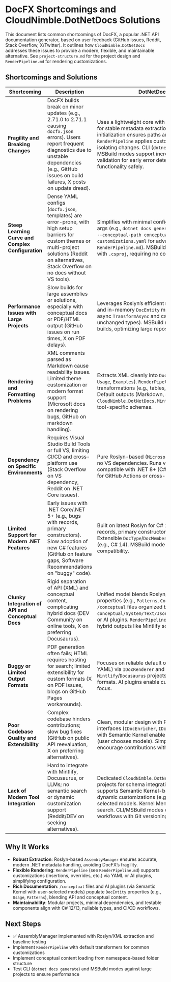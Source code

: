 # DocFX Shortcomings and CloudNimble.DotNetDocs Solutions

This document lists common shortcomings of DocFX, a popular .NET API documentation generator, based on user feedback (GitHub issues, Reddit, Stack Overflow, X/Twitter). It outlines how `CloudNimble.DotNetDocs` addresses these issues to provide a modern, flexible, and maintainable alternative. See `project-structure.md` for the project design and `RenderPipeline.md` for rendering customizations.

## Shortcomings and Solutions

| Shortcoming | Description | DotNetDocs Solution |
|-------------|-------------|---------------------|
| **Fragility and Breaking Changes** | DocFX builds break on minor updates (e.g., 2.71.0 to 2.71.1 causing `docfx.json` errors). Users report frequent diagnostics due to unstable dependencies (e.g., GitHub issues on build failures, X posts on update dread). | Uses a lightweight core with Roslyn (`AssemblyManager`) for stable metadata extraction. Constructor-based initialization ensures paths are validated early. The `RenderPipeline` applies customizations post-extraction, isolating changes. CLI (`dotnet docs generate`) and MSBuild modes support incremental builds and validation for early error detection. AI plugins extend functionality safely. |
| **Steep Learning Curve and Complex Configuration** | Dense YAML configs (`docfx.json`, templates) are error-prone, with high setup barriers for custom themes or multi-project solutions (Reddit on alternatives, Stack Overflow on no docs without VS tools). | Simplifies with minimal configuration. CLI uses intuitive args (e.g., `dotnet docs generate --assembly MyLib.dll --conceptual-path conceptual/`). Optional `customizations.yaml` for advanced needs (see `RenderPipeline.md`). MSBuild task integrates natively with `.csproj`, requiring no complex setup. |
| **Performance Issues with Large Projects** | Slow builds for large assemblies or solutions, especially with conceptual docs or PDF/HTML output (GitHub issues on run times, X on PDF delays). | Leverages Roslyn’s efficient `MetadataReference` loading and in-memory `DocEntity` model. `RenderPipeline` uses async `TransformAsync` and caching (e.g., skip unchanged types). MSBuild mode supports incremental builds, optimizing large repos. |
| **Rendering and Formatting Problems** | XML comments parsed as Markdown cause readability issues. Limited theme customization or modern format support (Microsoft docs on rendering bugs, GitHub on markdown handling). | Extracts XML cleanly into `DocEntity` properties (e.g., `Usage`, `Examples`). `RenderPipeline` applies transformations (e.g., tables, syntax highlighting). Default outputs (Markdown, JSON, YAML) are robust; `CloudNimble.DotNetDocs.Mintlify`/`Docusaurus` handle tool-specific schemas. |
| **Dependency on Specific Environments** | Requires Visual Studio Build Tools or full VS, limiting CI/CD and cross-platform use (Stack Overflow on VS dependency, Reddit on .NET Core issues). | Pure Roslyn-based (`Microsoft.CodeAnalysis.CSharp`), no VS dependencies. Runs via CLI or MSBuild task, compatible with .NET 8+ (C# 12/13). Minimal footprint for GitHub Actions or cross-platform CI. |
| **Limited Support for Modern .NET Features** | Early issues with .NET Core/.NET 5+ (e.g., bugs with records, primary constructors). Slow adoption of new C# features (GitHub on feature gaps, Software Recommendations on "buggy" code). | Built on latest Roslyn for C# 12/13 support (e.g., records, primary constructors via `ITypeSymbol`). Extensible `DocType`/`DocMember` model for future features (e.g., C# 14). MSBuild mode ensures modern build compatibility. |
| **Clunky Integration of API and Conceptual Docs** | Rigid separation of API (XML) and conceptual content, complicating hybrid docs (DEV Community on online tools, X on preferring Docusaurus). | Unified model blends Roslyn/XML with `DocEntity` properties (e.g., `Patterns`, `Considerations`) from `/conceptual` files organized by namespace (e.g., `conceptual/System/Text/Json/JsonSerializer/usage.md`) or AI plugins. `RenderPipeline` integrates seamlessly for hybrid outputs like Mintlify schemas. |
| **Buggy or Limited Output Formats** | PDF generation often fails; HTML requires hosting for search; limited extensibility for custom formats (X on PDF issues, blogs on GitHub Pages workarounds). | Focuses on reliable default outputs (Markdown, JSON, YAML) via `IDocRenderer` and `RenderPipeline`. `Mintlify`/`Docusaurus` projects support web-friendly formats. AI plugins enable custom formats without PDF focus. |
| **Poor Codebase Quality and Extensibility** | Complex codebase hinders contributions; slow bug fixes (GitHub on public API reevaluation, X on preferring alternatives). | Clean, modular design with POCOs (`DocEntity`) and interfaces (`IDocEnricher`, `IDocTransformer`). AI plugins with Semantic Kernel enable flexible LLM integrations (user chooses models). Simple Roslyn wrappers encourage contributions without legacy bloat. |
| **Lack of Modern Tool Integration** | Hard to integrate with Mintlify, Docusaurus, or LLMs; no semantic search or dynamic customization support (Reddit/DEV on seeking alternatives). | Dedicated `CloudNimble.DotNetDocs.Mintlify`/`Docusaurus` projects for schema integration. `RenderPipeline` supports Semantic Kernel-based AI plugins for dynamic customizations (e.g., `Examples`) with user-selected models. Kernel Memory enables semantic search. CLI/MSBuild modes enable CI-friendly workflows with Git versioning. |

## Why It Works
- **Robust Extraction**: Roslyn-based `AssemblyManager` ensures accurate, modern .NET metadata handling, avoiding DocFX’s fragility.
- **Flexible Rendering**: `RenderPipeline` (see `RenderPipeline.md`) supports customizations (insertions, overrides, etc.) via YAML or AI plugins, simplifying configuration.
- **Rich Documentation**: `/conceptual` files and AI plugins (via Semantic Kernel with user-selected models) populate `DocEntity` properties (e.g., `Usage`, `Patterns`), blending API and conceptual content.
- **Maintainability**: Modular projects, minimal dependencies, and testable components align with C# 12/13, nullable types, and CI/CD workflows.

## Next Steps
- ✅ AssemblyManager implemented with Roslyn/XML extraction and baseline testing
- Implement `RenderPipeline` with default transformers for common customizations
- Implement conceptual content loading from namespace-based folder structure
- Test CLI (`dotnet docs generate`) and MSBuild modes against large projects to ensure performance

